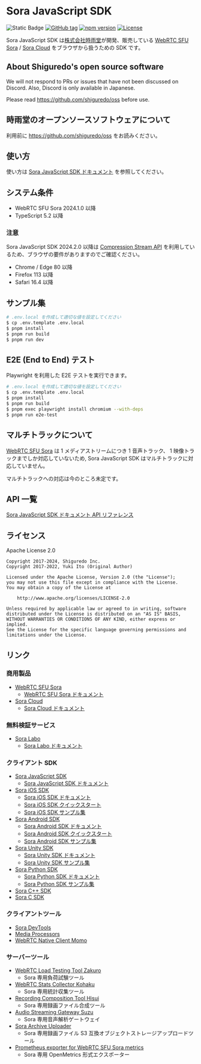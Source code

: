 # Sora JavaScript SDK

![Static Badge](https://img.shields.io/badge/Checked_with-Biome-60a5fa?style=flat&logo=biome)
[![GitHub tag](https://img.shields.io/github/tag/shiguredo/sora-js-sdk.svg)](https://github.com/shiguredo/sora-js-sdk)
[![npm version](https://badge.fury.io/js/sora-js-sdk.svg)](https://badge.fury.io/js/sora-js-sdk)
[![License](https://img.shields.io/badge/License-Apache%202.0-blue.svg)](https://opensource.org/licenses/Apache-2.0)

Sora JavaScript SDK は[株式会社時雨堂](https://shiguredo.jp/)が開発、販売している [WebRTC SFU Sora](https://sora.shiguredo.jp) / [Sora Cloud](https://sora-cloud.shiguredo.app/) をブラウザから扱うための SDK です。

## About Shiguredo's open source software

We will not respond to PRs or issues that have not been discussed on Discord. Also, Discord is only available in Japanese.

Please read <https://github.com/shiguredo/oss> before use.

## 時雨堂のオープンソースソフトウェアについて

利用前に <https://github.com/shiguredo/oss> をお読みください。

## 使い方

使い方は [Sora JavaScript SDK ドキュメント](https://sora-js-sdk.shiguredo.jp/) を参照してください。

## システム条件

- WebRTC SFU Sora 2024.1.0 以降
- TypeScript 5.2 以降

### 注意

Sora JavaScript SDK 2024.2.0 以降は [Compression Stream API](https://developer.mozilla.org/ja/docs/Web/API/Compression_Streams_API) を利用しているため、ブラウザの要件がありますのでご確認ください。

- Chrome / Edge 80 以降
- Firefox 113 以降
- Safari 16.4 以降

## サンプル集

```bash
# .env.local を作成して適切な値を設定してください
$ cp .env.template .env.local
$ pnpm install
$ pnpm run build
$ pnpm run dev
```

## E2E (End to End) テスト

Playwright を利用した E2E テストを実行できます。

```bash
# .env.local を作成して適切な値を設定してください
$ cp .env.template .env.local
$ pnpm install
$ pnpm run build
$ pnpm exec playwright install chromium --with-deps
$ pnpm run e2e-test
```

## マルチトラックについて

[WebRTC SFU Sora](https://sora.shiguredo.jp) は 1 メディアストリームにつき 1 音声トラック、
1 映像トラックまでしか対応していないため, Sora JavaScript SDK はマルチトラックに対応していません。

マルチトラックへの対応は今のところ未定です。

## API 一覧

[Sora JavaScript SDK ドキュメント API リファレンス](https://sora-js-sdk.shiguredo.jp/api.html)

## ライセンス

Apache License 2.0

```text
Copyright 2017-2024, Shiguredo Inc.
Copyright 2017-2022, Yuki Ito (Original Author)

Licensed under the Apache License, Version 2.0 (the "License");
you may not use this file except in compliance with the License.
You may obtain a copy of the License at

    http://www.apache.org/licenses/LICENSE-2.0

Unless required by applicable law or agreed to in writing, software
distributed under the License is distributed on an "AS IS" BASIS,
WITHOUT WARRANTIES OR CONDITIONS OF ANY KIND, either express or implied.
See the License for the specific language governing permissions and
limitations under the License.
```

## リンク

### 商用製品

- [WebRTC SFU Sora](https://sora.shiguredo.jp)
  - [WebRTC SFU Sora ドキュメント](https://sora-doc.shiguredo.jp)
- [Sora Cloud](https://sora-cloud.shiguredo.jp)
  - [Sora Cloud ドキュメント](https://doc.sora-cloud.shiguredo.app)

### 無料検証サービス

- [Sora Labo](https://sora-labo.shiguredo.app)
  - [Sora Labo ドキュメント](https://github.com/shiguredo/sora-labo-doc)

### クライアント SDK

- [Sora JavaScript SDK](https://github.com/shiguredo/sora-javascript-sdk)
  - [Sora JavaScript SDK ドキュメント](https://sora-js-sdk.shiguredo.jp/)
- [Sora iOS SDK](https://github.com/shiguredo/sora-ios-sdk)
  - [Sora iOS SDK ドキュメント](https://sora-ios-sdk.shiguredo.jp/)
  - [Sora iOS SDK クイックスタート](https://github.com/shiguredo/sora-ios-sdk-quickstart)
  - [Sora iOS SDK サンプル集](https://github.com/shiguredo/sora-ios-sdk-samples)
- [Sora Android SDK](https://github.com/shiguredo/sora-android-sdk)
  - [Sora Android SDK ドキュメント](https://sora-android-sdk.shiguredo.jp/)
  - [Sora Android SDK クイックスタート](https://github.com/shiguredo/sora-android-sdk-quickstart)
  - [Sora Android SDK サンプル集](https://github.com/shiguredo/sora-android-sdk-samples)
- [Sora Unity SDK](https://github.com/shiguredo/sora-unity-sdk)
  - [Sora Unity SDK ドキュメント](https://sora-unity-sdk.shiguredo.jp/)
  - [Sora Unity SDK サンプル集](https://github.com/shiguredo/sora-unity-sdk-samples)
- [Sora Python SDK](https://github.com/shiguredo/sora-python-sdk)
  - [Sora Python SDK ドキュメント](https://sora-python-sdk.shiguredo.jp/)
  - [Sora Python SDK サンプル集](https://github.com/shiguredo/sora-python-sdk-samples)
- [Sora C++ SDK](https://github.com/shiguredo/sora-cpp-sdk)
- [Sora C SDK](https://github.com/shiguredo/sora-c-sdk)

### クライアントツール

- [Sora DevTools](https://github.com/shiguredo/sora-devtools)
- [Media Processors](https://github.com/shiguredo/media-processors)
- [WebRTC Native Client Momo](https://github.com/shiguredo/momo)

### サーバーツール

- [WebRTC Load Testing Tool Zakuro](https://github.com/shiguredo/zakuro)
  - Sora 専用負荷試験ツール
- [WebRTC Stats Collector Kohaku](https://github.com/shiguredo/kohaku)
  - Sora 専用統計収集ツール
- [Recording Composition Tool Hisui](https://github.com/shiguredo/hisui)
  - Sora 専用録画ファイル合成ツール
- [Audio Streaming Gateway Suzu](https://github.com/shiguredo/suzu)
  - Sora 専用音声解析ゲートウェイ
- [Sora Archive Uploader](https://github.com/shiguredo/sora-archive-uploader)
  - Sora 専用録画ファイル S3 互換オブジェクトストレージアップロードツール
- [Prometheus exporter for WebRTC SFU Sora metrics](https://github.com/shiguredo/sora_exporter)
  - Sora 専用 OpenMetrics 形式エクスポーター
